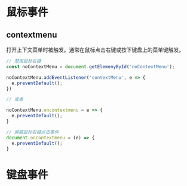 # 鼠标事件

## contextmenu

打开上下文菜单时被触发。通常在鼠标点击右键或按下键盘上的菜单键触发。

```js
// 禁用鼠标右键
const noContextMenu = document.getElemenyById('noContextMenu');

noContextMenu.addEventListener('contextMenu', e => {
  e.preventDefault();
})

// 或者

noContextMenu.oncontextmenu = e => {
  e.preventDefault();
}
```

```js
// 屏蔽鼠标右键点击事件
document.oncontextmenu = (e) => {
  e.preventDefault();
}
```

# 键盘事件
 